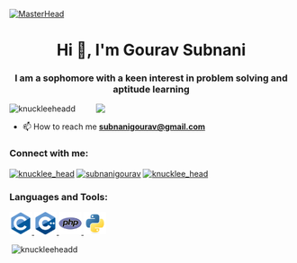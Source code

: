 [![MasterHead](https://i0.wp.com/vusci.blog/wp-content/uploads/2020/01/banner-for-article-2.jpg?resize=1588%2C610&ssl=1)](https://KNuckleeHEADD.io)
<h1 align="center">Hi 👋, I'm Gourav Subnani</h1>
<h3 align="center">I am a sophomore with a keen interest in problem solving and aptitude learning</h3>
<img align="right" width="350" src="https://media.tenor.com/rePDfDWO3XoAAAAd/hacking.gif">

<p align="left"> <img src="https://komarev.com/ghpvc/?username=knuckleeheadd&label=Profile%20views&color=0e75b6&style=flat" alt="knuckleeheadd" /> </p>

- 📫 How to reach me **subnanigourav@gmail.com**

<h3 align="left">Connect with me:</h3>
<p align="left">
<a href="https://www.codechef.com/users/knucklee_head" target="blank"><img align="center" src="https://cdn.jsdelivr.net/npm/simple-icons@3.1.0/icons/codechef.svg" alt="knucklee_head" height="30" width="40" /></a>
<a href="https://www.hackerrank.com/subnanigourav" target="blank"><img align="center" src="https://raw.githubusercontent.com/rahuldkjain/github-profile-readme-generator/master/src/images/icons/Social/hackerrank.svg" alt="subnanigourav" height="30" width="40" /></a>
<a href="https://codeforces.com/profile/knucklee_head" target="blank"><img align="center" src="https://raw.githubusercontent.com/rahuldkjain/github-profile-readme-generator/master/src/images/icons/Social/codeforces.svg" alt="knucklee_head" height="30" width="40" /></a>
</p>

<h3 align="left">Languages and Tools:</h3>
<p align="left"> <a href="https://www.cprogramming.com/" target="_blank" rel="noreferrer"> <img src="https://raw.githubusercontent.com/devicons/devicon/master/icons/c/c-original.svg" alt="c" width="40" height="40"/> </a> <a href="https://www.w3schools.com/cpp/" target="_blank" rel="noreferrer"> <img src="https://raw.githubusercontent.com/devicons/devicon/master/icons/cplusplus/cplusplus-original.svg" alt="cplusplus" width="40" height="40"/> </a> <a href="https://www.php.net" target="_blank" rel="noreferrer"> <img src="https://raw.githubusercontent.com/devicons/devicon/master/icons/php/php-original.svg" alt="php" width="40" height="40"/> </a> <a href="https://www.python.org" target="_blank" rel="noreferrer"> <img src="https://raw.githubusercontent.com/devicons/devicon/master/icons/python/python-original.svg" alt="python" width="40" height="40"/> </a> </p>

<p>&nbsp;<img align="center" src="https://github-readme-stats-sigma-five.vercel.app/api?username=knuckleeheadd&show_icons=true&locale=en" alt="knuckleeheadd" /></p>


